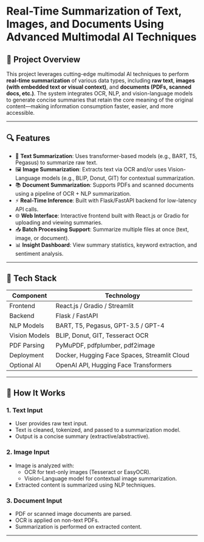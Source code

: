 
# Real-Time Summarization of Text, Images, and Documents Using Advanced Multimodal AI Techniques

## 🧠 Project Overview

This project leverages cutting-edge multimodal AI techniques to perform **real-time summarization** of various data types, including **raw text**, **images (with embedded text or visual context)**, and **documents (PDFs, scanned docs, etc.)**. The system integrates OCR, NLP, and vision-language models to generate concise summaries that retain the core meaning of the original content—making information consumption faster, easier, and more accessible.

---

## 🔍 Features

- 📄 **Text Summarization**: Uses transformer-based models (e.g., BART, T5, Pegasus) to summarize raw text.
- 🖼️ **Image Summarization**: Extracts text via OCR and/or uses Vision-Language models (e.g., BLIP, Donut, GIT) for contextual summarization.
- 📚 **Document Summarization**: Supports PDFs and scanned documents using a pipeline of OCR + NLP summarization.
- ⚡ **Real-Time Inference**: Built with Flask/FastAPI backend for low-latency API calls.
- 🌐 **Web Interface**: Interactive frontend built with React.js or Gradio for uploading and viewing summaries.
- 📥 **Batch Processing Support**: Summarize multiple files at once (text, image, or document).
- 📊 **Insight Dashboard**: View summary statistics, keyword extraction, and sentiment analysis.

---

## 🧰 Tech Stack

| Component     | Technology                             |
|---------------|-----------------------------------------|
| Frontend      | React.js / Gradio / Streamlit           |
| Backend       | Flask / FastAPI                         |
| NLP Models    | BART, T5, Pegasus, GPT-3.5 / GPT-4       |
| Vision Models | BLIP, Donut, GIT, Tesseract OCR         |
| PDF Parsing   | PyMuPDF, pdfplumber, pdf2image          |
| Deployment    | Docker, Hugging Face Spaces, Streamlit Cloud |
| Optional AI   | OpenAI API, Hugging Face Transformers   |

---

## 🚀 How It Works

### 1. Text Input
- User provides raw text input.
- Text is cleaned, tokenized, and passed to a summarization model.
- Output is a concise summary (extractive/abstractive).

### 2. Image Input
- Image is analyzed with:
  - OCR for text-only images (Tesseract or EasyOCR).
  - Vision-Language model for contextual image summarization.
- Extracted content is summarized using NLP techniques.

### 3. Document Input
- PDF or scanned image documents are parsed.
- OCR is applied on non-text PDFs.
- Summarization is performed on extracted content.

---



